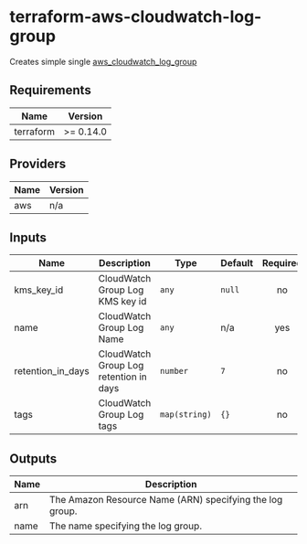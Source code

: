 # terraform-aws-cloudwatch-log-group

Creates simple single [aws_cloudwatch_log_group](https://registry.terraform.io/providers/hashicorp/aws/latest/docs/resources/cloudwatch_log_group)

## Requirements

| Name      | Version   |
| --------- | --------- |
| terraform | >= 0.14.0 |

## Providers

| Name | Version |
| ---- | ------- |
| aws  | n/a     |

## Inputs

| Name                | Description                            | Type          | Default | Required |
| ------------------- | -------------------------------------- | ------------- | ------- | :------: |
| kms\_key\_id        | CloudWatch Group Log KMS key id        | `any`         | `null`  |    no    |
| name                | CloudWatch Group Log Name              | `any`         | n/a     |   yes    |
| retention\_in\_days | CloudWatch Group Log retention in days | `number`      | `7`     |    no    |
| tags                | CloudWatch Group Log tags              | `map(string)` | `{}`    |    no    |

## Outputs

| Name | Description                                              |
| ---- | -------------------------------------------------------- |
| arn  | The Amazon Resource Name (ARN) specifying the log group. |
| name | The name specifying the log group.                       |